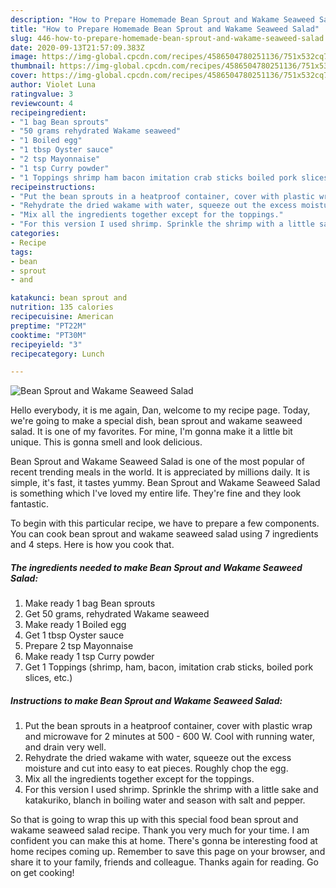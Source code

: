 ```yaml
---
description: "How to Prepare Homemade Bean Sprout and Wakame Seaweed Salad"
title: "How to Prepare Homemade Bean Sprout and Wakame Seaweed Salad"
slug: 446-how-to-prepare-homemade-bean-sprout-and-wakame-seaweed-salad
date: 2020-09-13T21:57:09.383Z
image: https://img-global.cpcdn.com/recipes/4586504780251136/751x532cq70/bean-sprout-and-wakame-seaweed-salad-recipe-main-photo.jpg
thumbnail: https://img-global.cpcdn.com/recipes/4586504780251136/751x532cq70/bean-sprout-and-wakame-seaweed-salad-recipe-main-photo.jpg
cover: https://img-global.cpcdn.com/recipes/4586504780251136/751x532cq70/bean-sprout-and-wakame-seaweed-salad-recipe-main-photo.jpg
author: Violet Luna
ratingvalue: 3
reviewcount: 4
recipeingredient:
- "1 bag Bean sprouts"
- "50 grams rehydrated Wakame seaweed"
- "1 Boiled egg"
- "1 tbsp Oyster sauce"
- "2 tsp Mayonnaise"
- "1 tsp Curry powder"
- "1 Toppings shrimp ham bacon imitation crab sticks boiled pork slices etc"
recipeinstructions:
- "Put the bean sprouts in a heatproof container, cover with plastic wrap and microwave for 2 minutes at 500 - 600 W. Cool with running water, and drain very well."
- "Rehydrate the dried wakame with water, squeeze out the excess moisture and cut into easy to eat pieces. Roughly chop the egg."
- "Mix all the ingredients together except for the toppings."
- "For this version I used shrimp. Sprinkle the shrimp with a little sake and katakuriko, blanch in boiling water and season with salt and pepper."
categories:
- Recipe
tags:
- bean
- sprout
- and

katakunci: bean sprout and 
nutrition: 135 calories
recipecuisine: American
preptime: "PT22M"
cooktime: "PT30M"
recipeyield: "3"
recipecategory: Lunch

---
```



![Bean Sprout and Wakame Seaweed Salad](https://img-global.cpcdn.com/recipes/4586504780251136/751x532cq70/bean-sprout-and-wakame-seaweed-salad-recipe-main-photo.jpg)

Hello everybody, it is me again, Dan, welcome to my recipe page. Today, we're going to make a special dish, bean sprout and wakame seaweed salad. It is one of my favorites. For mine, I'm gonna make it a little bit unique. This is gonna smell and look delicious.



Bean Sprout and Wakame Seaweed Salad is one of the most popular of recent trending meals in the world. It is appreciated by millions daily. It is simple, it's fast, it tastes yummy. Bean Sprout and Wakame Seaweed Salad is something which I've loved my entire life. They're fine and they look fantastic.


To begin with this particular recipe, we have to prepare a few components. You can cook bean sprout and wakame seaweed salad using 7 ingredients and 4 steps. Here is how you cook that.

<!--inarticleads1-->

##### The ingredients needed to make Bean Sprout and Wakame Seaweed Salad:

1. Make ready 1 bag Bean sprouts
1. Get 50 grams, rehydrated Wakame seaweed
1. Make ready 1 Boiled egg
1. Get 1 tbsp Oyster sauce
1. Prepare 2 tsp Mayonnaise
1. Make ready 1 tsp Curry powder
1. Get 1 Toppings (shrimp, ham, bacon, imitation crab sticks, boiled pork slices, etc.)




<!--inarticleads2-->

##### Instructions to make Bean Sprout and Wakame Seaweed Salad:

1. Put the bean sprouts in a heatproof container, cover with plastic wrap and microwave for 2 minutes at 500 - 600 W. Cool with running water, and drain very well.
1. Rehydrate the dried wakame with water, squeeze out the excess moisture and cut into easy to eat pieces. Roughly chop the egg.
1. Mix all the ingredients together except for the toppings.
1. For this version I used shrimp. Sprinkle the shrimp with a little sake and katakuriko, blanch in boiling water and season with salt and pepper.




So that is going to wrap this up with this special food bean sprout and wakame seaweed salad recipe. Thank you very much for your time. I am confident you can make this at home. There's gonna be interesting food at home recipes coming up. Remember to save this page on your browser, and share it to your family, friends and colleague. Thanks again for reading. Go on get cooking!
